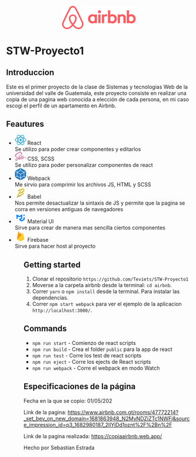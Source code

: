 <p align="center">
    <img src="./airbnb/src/assets/img/logo.png" alt="Descripción de la imagen" style="width: 200px; height: auto;"/>
</p>

# STW-Proyecto1

## Introduccion

Este es el primer proyecto de la clase de Sistemas y tecnologias Web de la universidad del valle de Guatemala, este proyecto consiste en realizar una copia de una pagina web conocida a elección de cada persona, en mi caso escogi el perfil de un apartamento en Airbnb.

## Feautures

<ul>
    <li>
        <img src="./airbnb/src/assets/img/react.png" style= "width: 30px; height: auto;"/> React
        <br>Se utilizo para poder crear componentes y editarlos
    </li>
    <li>
        <img src="./airbnb/src/assets/vectores/styles.svg" style= "width: 30px; height: auto;"/> CSS, SCSS
        <br>Se utilizo para poder personalizar componentes de react
    </li>
    <li>
        <img src="./airbnb/src/assets/img/webpack.png" style= "width: 30px; height: auto;"/> Webpack
        <br>Me sirvio para comprimir los archivos JS, HTML y SCSS
    </li>
    <li>
        <img src="./airbnb/src/assets/img/babel.png" style= "width: 30px; height: auto;"/> Babel
        <br>Nos permite desactualizar la sintaxis de JS y permite que la pagina se corra en versiones antiguas de navegadores
    </li>
    <li>
        <img src="./airbnb/src/assets/img/mui.png" style= "width: 30px; height: auto;"/> Material UI
        <br>Sirve para crear de manera mas sencilla ciertos componentes
    </li>
    <li>
        <img src="./airbnb/src/assets/img/firebase.png" style= "width: 30px; height: auto;"/> Firebase
        <br>Sirve para hacer host al proyecto
    </li>
<ul>

## Getting started

1. Clonar el repositorio `https://github.com/Teviets/STW-Proyecto1`
2. Moverse a la carpeta airbnb desde la terminal: `cd airbnb`.<br />
3. Correr `yarn` o `npm install` desde la terminal. Para instalar las dependencias.<br />
4. Correr `npm start webpack` para ver el ejemplo de la aplicacion `http://localhost:3000/`.<br />

## Commands

- `npm run start` - Comienzo de react scripts
- `npm run build` - Crea el folder `public` para la app de react
- `npm run test` - Corre los test de react scripts
- `npm run eject` - Corre los ejects de React scripts
- `npm run webpack` - Corre el webpack en modo Watch

## Especificaciones de la página

Fecha en la que se copio: 01/05/202

Link de la pagina: https://www.airbnb.com.gt/rooms/47772214?_set_bev_on_new_domain=1681863948_N2MyNDZiZTc1NWFj&source_impression_id=p3_1682980187_2llYiDd1oznt%2F%2Bn%2F

Link de la pagina realizada: https://copiaairbnb.web.app/

Hecho por Sebastian Estrada
